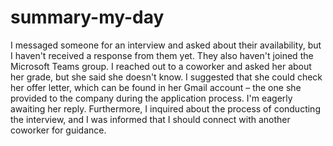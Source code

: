 # summary-my-day


I messaged someone for an interview and asked about their availability, but I haven't received a response from them yet. They also haven't joined the Microsoft Teams group. I reached out to a coworker and asked her about her grade, but she said she doesn't know. I suggested that she could check her offer letter, which can be found in her Gmail account – the one she provided to the company during the application process. I'm eagerly awaiting her reply. Furthermore, I inquired about the process of conducting the interview, and I was informed that I should connect with another coworker for guidance.
